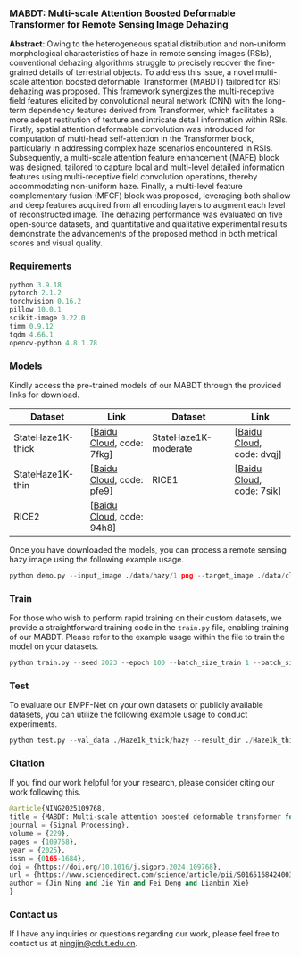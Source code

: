 ###  MABDT: Multi-scale Attention Boosted Deformable Transformer for Remote Sensing Image Dehazing

**Abstract**: Owing to the heterogeneous spatial distribution and non-uniform morphological characteristics of haze in remote sensing images (RSIs), conventional dehazing algorithms struggle to precisely recover the fine-grained details of terrestrial objects. To address this issue, a novel multi-scale attention boosted deformable Transformer (MABDT) tailored for RSI dehazing was proposed. This framework synergizes the multi-receptive field features elicited by convolutional neural network (CNN) with the long-term dependency features derived from Transformer, which facilitates a more adept restitution of texture and intricate detail information within RSIs. Firstly, spatial attention deformable convolution was introduced for computation of multi-head self-attention in the Transformer block, particularly in addressing complex haze scenarios encountered in RSIs. Subsequently, a multi-scale attention feature enhancement (MAFE) block was designed, tailored to capture local and multi-level detailed information features using multi-receptive field convolution operations, thereby accommodating non-uniform haze. Finally, a multi-level feature complementary fusion (MFCF) block was proposed, leveraging both shallow and deep features acquired from all encoding layers to augment each level of reconstructed image. The dehazing performance was evaluated on five open-source datasets, and quantitative and qualitative experimental results demonstrate the advancements of the proposed method in both metrical scores and visual quality. 

### Requirements
```python
python 3.9.18
pytorch 2.1.2
torchvision 0.16.2
pillow 10.0.1
scikit-image 0.22.0
timm 0.9.12
tqdm 4.66.1
opencv-python 4.8.1.78
```
### Models
Kindly access the pre-trained models of our MABDT through the provided links for download.

| Dataset           | Link                                                         | Dataset              | Link                                                         |
| ----------------- | ------------------------------------------------------------ | -------------------- | ------------------------------------------------------------ |
| StateHaze1K-thick | [[Baidu Cloud](https://pan.baidu.com/s/1UEQgzQY0mFUIbyjpSAZdgg), code: 7fkg] | StateHaze1K-moderate | [[Baidu Cloud](https://pan.baidu.com/s/1EE9zRgTdmtUCCvBKVNbIow), code: dvqj] |
| StateHaze1K-thin  | [[Baidu Cloud](https://pan.baidu.com/s/19GYjqnnCeS_OPZ6Rt7DPLQ), code: pfe9] | RICE1                | [[Baidu Cloud](https://pan.baidu.com/s/1XrgP-h3FIpomUSjNgt9oeQ), code: 7sik] |
| RICE2             | [[Baidu Cloud](https://pan.baidu.com/s/1lRg6dO1LK5277R0gltWSmg), code: 94h8] |                      |                                                              |

Once you have downloaded the models, you can process a remote sensing hazy image using the following example usage.

```python
python demo.py --input_image ./data/hazy/1.png --target_image ./data/clear/1.png --result_dir ./data/result --expand_factor 128 --result_save True --resume_state ./Haze1k_moderate/model_best.pth --only_last True --cuda True
```

### Train

For those who wish to perform rapid training on their custom datasets, we provide a straightforward training code in the `train.py` file, enabling training of our MABDT. Please refer to the example usage within the file to train the model on your datasets.
```python
python train.py --seed 2023 --epoch 100 --batch_size_train 1 --batch_size_val 1 --patch_size_train 256 --patch_size_val 256 --lr 2e-4 --lr_min 1e-8 --train_data ./Haze1k_thick/hazy --val_data ./Haze1k_thick/clear --resume_state ./model_latest.pth --save_state ./model_best.pth --cuda True --val_frequency 1 --lp_weight 0.05 --lg_weight 0.08 --only_last False --autocast True --num_works 1
```
### Test
To evaluate our EMPF-Net on your own datasets or publicly available datasets, you can utilize the following example usage to conduct experiments.

```python
python test.py --val_data ./Haze1k_thick/hazy --result_dir ./Haze1k_thick/test/result/ --resume_state ./Haze1k_thick/model_best.pth --expand_factor 128 --result_save True --cuda True --only_last True --num_works 1
```
### Citation

If you find our work helpful for your research, please consider citing our work following this.

```python
@article{NING2025109768,
title = {MABDT: Multi-scale attention boosted deformable transformer for remote sensing image dehazing},
journal = {Signal Processing},
volume = {229},
pages = {109768},
year = {2025},
issn = {0165-1684},
doi = {https://doi.org/10.1016/j.sigpro.2024.109768},
url = {https://www.sciencedirect.com/science/article/pii/S0165168424003888},
author = {Jin Ning and Jie Yin and Fei Deng and Lianbin Xie}
}
```

### Contact  us

If I have any inquiries or questions regarding our work, please feel free to contact us at [ningjin@cdut.edu.cn](ningjin@cdut.edu.cn).
